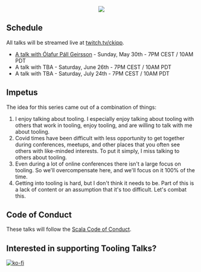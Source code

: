<p align="center">
  <img src="https://i.imgur.com/SZu4xQ7.jpg"/>
</p>

## Schedule

All talks will be streamed live at [twitch.tv/ckipp](https://www.twitch.tv/ckipp).

- [A talk with Ólafur Páll Geirsson](./episodes/1-a-talk-with-Olaf.md) - Sunday, May 30th - 7PM CEST / 10AM PDT
- A talk with TBA - Saturday, June 26th - 7PM CEST / 10AM PDT
- A talk with TBA - Saturday, July 24th - 7PM CEST / 10AM PDT

## Impetus

The idea for this series came out of a combination of things:

1. I enjoy talking about tooling. I especially enjoy talking about tooling with
   others that work in tooling, enjoy tooling, and are willing to talk with me
   about tooling.
2. Covid times have been difficult with less opportunity to get together during
   conferences, meetups, and other places that you often see others with
   like-minded interests. To put it simply, I miss talking to others about
   tooling.
3. Even during a lot of online conferences there isn't a large focus on tooling.
   So we'll overcompensate here, and we'll focus on it 100% of the time.
4. Getting into tooling is hard, but I don't think it needs to be. Part of this
   is a lack of content or an assumption that it's too difficult. Let's combat
   this.

## Code of Conduct

These talks will follow the [Scala Code of Conduct](https://www.scala-lang.org/conduct/).

## Interested in supporting Tooling Talks? 

[![ko-fi](https://ko-fi.com/img/githubbutton_sm.svg)](https://ko-fi.com/R6R64KMZN)
